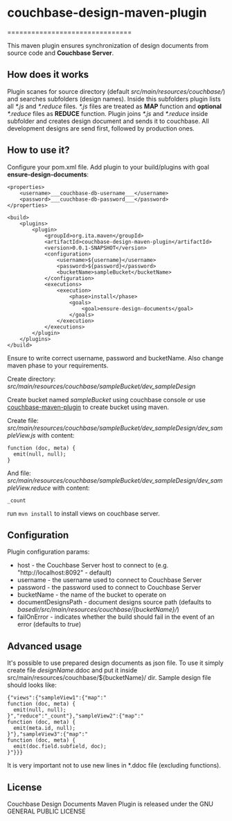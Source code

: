 # couchbase-design-maven-plugin
===============================

This maven plugin ensures synchronization of design documents from source code and **Couchbase Server**.

## How does it works

Plugin scanes for source directory (default _src/main/resources/couchbase/_) and searches subfolders (design names).
Inside this subfolders plugin lists all _\*.js_ and _\*.reduce_ files.
_\*.js_ files are treated as **MAP** function and **optional** _\*.reduce_ files as **REDUCE** function.
Plugin joins _\*.js_ and _\*.reduce_ inside subfolder and creates design document and sends it to couchbase.
All development designs are send first, followed by production ones.

## How to use it?

Configure your pom.xml file. Add plugin to your build/plugins with goal **ensure-design-documents**:

	<properties>
		<username>___couchbase-db-username___</username>
		<password>___cuuchbase-db-password___</password>
	</properties>
  
	<build>
		<plugins>
			<plugin>
				<groupId>org.ita.maven</groupId>
				<artifactId>couchbase-design-maven-plugin</artifactId>
				<version>0.0.1-SNAPSHOT</version>
				<configuration>
					<username>${username}</username>
					<password>${password}</password>
					<bucketName>sampleBucket</bucketName>
				</configuration>
				<executions>
					<execution>
						<phase>install</phase>
						<goals>
							<goal>ensure-design-documents</goal>
						</goals>
					</execution>
				</executions>
			</plugin>
		</plugins>
	</build>

Ensure to write correct username, password and bucketName. Also change maven phase to your requirements.

Create directory: *src/main/resources/couchbase/sampleBucket/dev_sampleDesign*

Create bucket named _sampleBucket_ using couchbase console or use [couchbase-maven-plugin](http://www.stuartgunter.org/couchbase-maven-plugin/) to create bucket using maven.

Create file: *src/main/resources/couchbase/sampleBucket/dev_sampleDesign/dev_sampleView.js* with content:
```
function (doc, meta) {
  emit(null, null);
}
```
And file: *src/main/resources/couchbase/sampleBucket/dev_sampleDesign/dev_sampleView.reduce* with content:
```
_count
```

run `mvn install` to install views on couchbase server.

## Configuration

Plugin configuration params:

* host - the Couchbase Server host to connect to (e.g. "http://localhost:8092" - default)
* username - the username used to connect to Couchbase Server
* password - the password used to connect to Couchbase Server
* bucketName - the name of the bucket to operate on
* documentDesignsPath - document designs source path (defaults to _${basedir}/src/main/resources/couchbase/${bucketName}/_)
* failOnError - indicates whether the build should fail in the event of an error (defaults to _true_)

## Advanced usage

It's possible to use prepared design documents as json file.
To use it simply create file _designName_.ddoc and put it inside src/main/resources/couchbase/${bucketName}/ dir.
Sample design file should looks like:
```
{"views":{"sampleView1":{"map":"
function (doc, meta) {
  emit(null, null);
}","reduce":"_count"},"sampleView2":{"map":"
function (doc, meta) {
  emit(meta.id, null);
}"},"sampleView3":{"map":"
function (doc, meta) {
  emit(doc.field.subfield, doc);
}"}}}
```
It is very important not to use new lines in \*.ddoc file (excluding functions).

## License
Couchbase Design Documents Maven Plugin is released under the GNU GENERAL PUBLIC LICENSE

